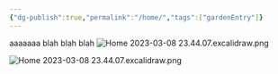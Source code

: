 ```yaml
---
{"dg-publish":true,"permalink":"/home/","tags":["gardenEntry"]}
---
```



aaaaaaa
blah blah blah
![Home 2023-03-08 23.44.07.excalidraw.png](/img/user/Excalidraw/Home%202023-03-08%2023.44.07.excalidraw.png)

![Home 2023-03-08 23.44.07.excalidraw.png](/img/user/Excalidraw/Home%202023-03-08%2023.44.07.excalidraw.png)